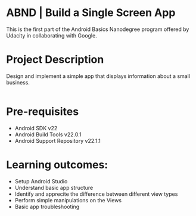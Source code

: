 # ABND | Build a Single Screen App

This is the first part of the Android Basics Nanodegree program offered by Udacity in collaborating with Google.

# Project Description
Design and implement a simple app that displays information about a small business.
 
![]()

# Pre-requisites
- Android SDK v22
- Android Build Tools v22.0.1
- Android Support Repository v22.1.1

# Learning outcomes:

-	Setup Android Studio <br />
-	Understand basic app structure <br />
-	Identify and apprecite the difference between different view types <br />
-	Perform simple manipulations on the Views <br />
-	Basic app troubleshooting <br />
